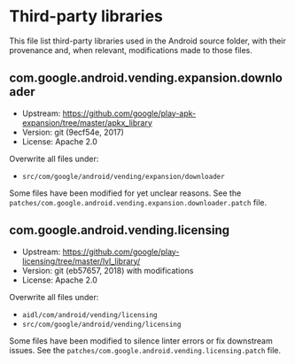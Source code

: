 # Third-party libraries

This file list third-party libraries used in the Android source folder,
with their provenance and, when relevant, modifications made to those files.

## com.google.android.vending.expansion.downloader

- Upstream: https://github.com/google/play-apk-expansion/tree/master/apkx_library
- Version: git (9ecf54e, 2017)
- License: Apache 2.0

Overwrite all files under:

- `src/com/google/android/vending/expansion/downloader`

Some files have been modified for yet unclear reasons.
See the `patches/com.google.android.vending.expansion.downloader.patch` file.

## com.google.android.vending.licensing

- Upstream: https://github.com/google/play-licensing/tree/master/lvl_library/
- Version: git (eb57657, 2018) with modifications
- License: Apache 2.0

Overwrite all files under:

- `aidl/com/android/vending/licensing`
- `src/com/google/android/vending/licensing`

Some files have been modified to silence linter errors or fix downstream issues.
See the `patches/com.google.android.vending.licensing.patch` file.
